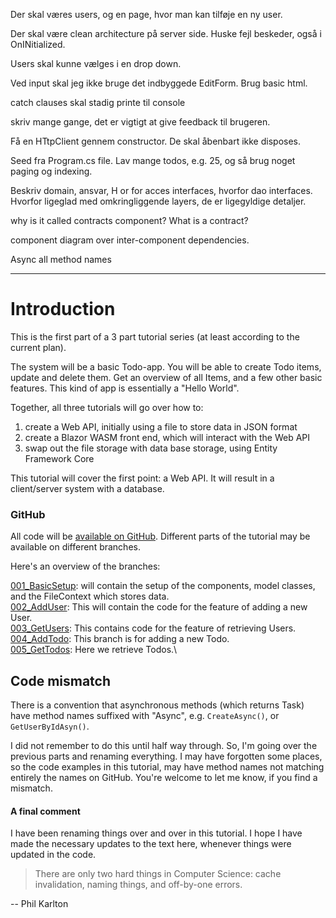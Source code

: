 Der skal væres users, og en page, hvor man kan tilføje en ny user.

Der skal være clean architecture på server side.
Huske fejl beskeder, også i OnINitialized.

Users skal kunne vælges i en drop down.

Ved input skal jeg ikke bruge det indbyggede EditForm. Brug basic html.

catch clauses skal stadig printe til console

skriv mange gange, det er vigtigt at give feedback til brugeren.

Få en HTtpClient gennem constructor. De skal åbenbart ikke disposes.

Seed fra Program.cs file. Lav mange todos, e.g. 25, og så brug noget paging og indexing.



Beskriv domain, ansvar, H or for acces interfaces, hvorfor dao interfaces. Hvorfor ligeglad med omkringliggende layers, de er ligegyldige detaljer. 

why is it called contracts component? What is a contract?

component diagram over inter-component dependencies.




Async all method names


----


# Introduction
This is the first part of a 3 part tutorial series (at least according to the current plan). 

The system will be a basic Todo-app. You will be able to create Todo items, update and delete them. 
Get an overview of all Items, and a few other basic features.
This kind of app is essentially a "Hello World".

Together, all three tutorials will go over how to:

1) create a Web API, initially using a file to store data in JSON format
2) create a Blazor WASM front end, which will interact with the Web API
3) swap out the file storage with data base storage, using Entity Framework Core

This tutorial will cover the first point: a Web API.
It will result in a client/server system with a database. 


### GitHub

All code will be [available on GitHub](https://github.com/TroelsMortensen/WasmTodo). Different parts of the tutorial may be available on different branches.

Here's an overview of the branches:

[001_BasicSetup](https://github.com/TroelsMortensen/WasmTodo/tree/001_BasicSetup): will contain the setup of the components, model classes, and the FileContext which stores data.\
[002_AddUser](https://github.com/TroelsMortensen/WasmTodo/tree/002_AddUser): This will contain the code for the feature of adding a new User.\
[003_GetUsers](https://github.com/TroelsMortensen/WasmTodo/tree/003_GetUsers): This contains code for the feature of retrieving Users.\
[004_AddTodo](https://github.com/TroelsMortensen/WasmTodo/tree/004_AddTodo): This branch is for adding a new Todo.\
[005_GetTodos](https://github.com/TroelsMortensen/WasmTodo/tree/005_GetTodos): Here we retrieve Todos.\


## Code mismatch
There is a convention that asynchronous methods (which returns Task) have method names suffixed with "Async", e.g. `CreateAsync()`, or `GetUserByIdAsyn()`.

I did not remember to do this until half way through. So, I'm going over the previous parts and renaming everything. I may have forgotten some places, so the code examples in this tutorial, may have method names not matching entirely the names on GitHub. You're welcome to let me know, if you find a mismatch.


#### A final comment
I have been renaming things over and over in this tutorial. I hope I have made the necessary updates to the text here, whenever things were updated in the code. 

> There are only two hard things in Computer Science: cache invalidation, naming things, and off-by-one errors.

-- Phil Karlton
